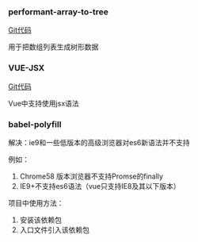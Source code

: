 ### performant-array-to-tree

[Git代码](https://github.com/philipstanislaus/performant-array-to-tree/blob/master/src/arrayToTree.ts)

用于把数组列表生成树形数据

### VUE-JSX

[Git代码](https://github.com/vuejs/jsx)

Vue中支持使用jsx语法

### babel-polyfill

解决：ie9和一些低版本的高级浏览器对es6新语法并不支持

例如：

1. Chrome58 版本浏览器不支持Promse的finally
2. IE9+不支持es6语法（vue只支持IE8及其以下版本）

项目中使用方法：

1. 安装该依赖包
2. 入口文件引入该依赖包
